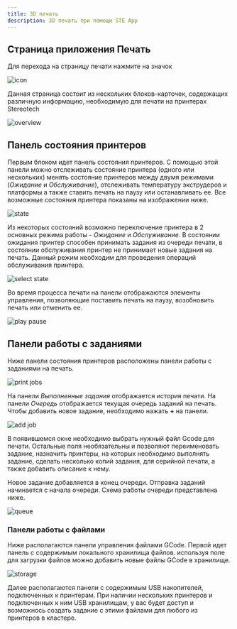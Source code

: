 ```yaml
---
title: 3D печать
description: 3D печать при помощи STE App
---
```


## Страница приложения Печать

Для перехода на страницу печати нажмите на значок 

![icon](/docs/steapp/dashboard/icon.jpg)

Данная страница состоит из нескольких блоков-карточек, содержащих различную информацию, необходимую для печати на принтерах Stereotech

![overview](/docs/steapp/dashboard/overview.jpg)

## Панель состояния принтеров

Первым блоком идет панель состояния принтеров. С помощью этой панели можно отслеживать состояние принтера (одного или нескольких) менять состояние принтеров между двумя режимами (*Ожидание* и *Обслуживание*), отслеживать температуру экструдеров и платформы а также ставить печать на паузу или останавливать ее. Все возможные состояния принтера показаны на изображении ниже.

![state](/docs/steapp/dashboard/state.jpg)

Из некоторых состояний возможно переключение принтера в 2 основных режима работы - *Ожидание* и *Обслуживание*. В состоянии ожидания принтер способен принимать задания из очереди печати, в состоянии обслуживания принтер не принимает новые задания на печать. Данный режим необходим для проведения операций обслуживания принтера.

![select state](/docs/steapp/dashboard/select_state.jpg)

Во время процесса печати на панели отображаются элементы управления, позволяющие поставить печать на паузу, возобновить печать или отменить ее.

![play pause](/docs/steapp/dashboard/play_pause_stop.jpg)

## Панели работы с заданиями

Ниже панели состояния принтеров расположены панели работы с заданиями на печать.

![print jobs](/docs/steapp/dashboard/print_jobs.jpg)

На панели *Выполненные задания* отображается история печати. На панели *Очередь* отображается текущая очередь заданий на печать. Чтобы добавить новое задание, необходимо нажать **+** на панели.

![add job](/docs/steapp/dashboard/add_job.jpg)

В появившемся окне необходимо выбрать нужный файл Gcode для печати. Остальные поля необязательны и позволяют переименовать задание, назначить принтеры, на которых необходимо выполнять задание, сделать несколько копий задания, для серийной печати, а также добавить описание к нему.

Новое задание добавляется в конец очереди. Отправка заданий начинается с начала очереди. Схема работы очереди представлена ниже.

![queue](/docs/steapp/dashboard/queue.jpg)

### Панели работы с файлами

Ниже располагаются панели управления файлами GCode. Первой идет панель с содержимым локального хранилища файлов. используя поле для загрузки файлов можно добавить новые файлы GCode в хранилище.

![storage](/docs/steapp/dashboard/storage.jpg)

Далее располагаются панели с содержимым USB накопителей, подключенных к принтерам. При наличии нескольких принтеров и подключенных к ним USB хранилищам, у вас будет доступ и возможнось создать задание с этими файлами для любого из принтеров в кластере.
